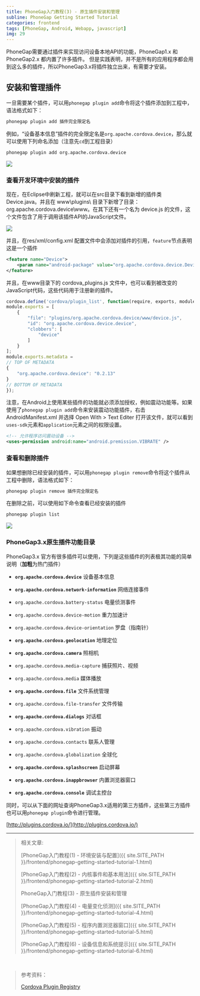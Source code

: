 ```yaml
---
title: PhoneGap入门教程(3) - 原生插件安装和管理
subline: PhoneGap Getting Started Tutorial
categories: frontend
tags: [PhoneGap, Android, Webapp, javascript]
img: 29
---
```


PhoneGap需要通过插件来实现访问设备本地API的功能，PhoneGap1.x 和 PhoneGap2.x 都内置了许多插件。 但是实践表明，并不是所有的应用程序都会用到这么多的插件，所以PhoneGap3.x将插件独立出来，有需要才安装。

## 安装和管理插件

一旦需要某个插件，可以用`phonegap plugin add`命令将这个插件添加到工程中，语法格式如下：

```html
phonegap plugin add 插件完全限定名
```

例如，“设备基本信息”插件的完全限定名是`org.apache.cordova.device`，那么就可以使用下列命名添加（注意先`cd`到工程目录）

```html
phonegap plugin add org.apache.cordova.device
```

![][img1]

### 查看开发环境中安装的插件

现在，在Eclipse中刷新工程，就可以在src目录下看到新增的插件类Device.java。并且在 www\plugins\ 目录下新增了目录：org.apache.cordova.device\www。在其下还有一个名为 device.js 的文件，这个文件包含了用于调用该插件API的JavaScript文件。

![][img2]

并且，在res/xml/config.xml 配置文件中会添加对插件的引用，`feature`节点表明这是一个插件

```xml
<feature name="Device">
    <param name="android-package" value="org.apache.cordova.device.Device" />
</feature>
```

并且，在www目录下的 cordova_plugins.js 文件中，也可以看到被改变的JavaScript代码，这些代码用于注册新的插件。

```js
cordova.define('cordova/plugin_list', function(require, exports, module) {
module.exports = [
    {
        "file": "plugins/org.apache.cordova.device/www/device.js",
        "id": "org.apache.cordova.device.device",
        "clobbers": [
            "device"
        ]
    }
];
module.exports.metadata =
// TOP OF METADATA
{
    "org.apache.cordova.device": "0.2.13"
}
// BOTTOM OF METADATA
});
```

注意，在Android上使用某些插件的功能就必须添加授权，例如震动功能等。如果使用了`phonegap plugin add`命令来安装震动功能插件，右击AndroidManifest.xml 并选择 Open With > Text Editer 打开该文件，就可以看到`uses-sdk`元素和`application`元素之间的权限设置。

```xml
<!-- 允许程序访问震动设备 -->
<uses-permission android:name="android.premission.VIBRATE" />
```

### 查看和删除插件

如果想删除已经安装的插件，可以用`phonegap plugin remove`命令将这个插件从工程中删除，语法格式如下：

```html
phonegap plugin remove 插件完全限定名
```

在删除之前，可以使用如下命令查看已经安装的插件

```html
phonegap plugin list
```

![][img3]

### PhoneGap3.x原生插件功能目录

PhoneGap3.x 官方有很多插件可以使用，下列是这些插件的列表极其功能的简单说明（**加粗**为热门插件）

- **`org.apache.cordova.device`**   设备基本信息
- **`org.apache.cordova.network-information`**   网络连接事件
- `org.apache.cordova.battery-status`   电量侦测事件
- `org.apache.cordova.device-motion`   重力加速计
- `org.apache.cordova.device-orientation`   罗盘（指南针）
- **`org.apache.cordova.geolocation`**   地理定位

- **`org.apache.cordova.camera`**   照相机
- `org.apache.cordova.media-capture`   捕获照片、视频
- `org.apache.cordova.media`   媒体播放
- **`org.apache.cordova.file`**   文件系统管理
- `org.apache.cordova.file-transfer`   文件传输
- **`org.apache.cordova.dialogs`**   对话框

- `org.apache.cordova.vibration`   振动
- `org.apache.cordova.contacts`   联系人管理
- `org.apache.cordova.globalization`   全球化
- **`org.apache.cordova.splashscreen`**   启动屏幕
- **`org.apache.cordova.inappbrowser`**   内置浏览器窗口
- **`org.apache.cordova.console`**   调试主控台

同时，可以从下面的网址查询PhoneGap3.x适用的第三方插件，这些第三方插件也可以用`phonegap plugin`命令进行管理。

[http://plugins.cordova.io/](http://plugins.cordova.io/)

----------

> 相关文章:
>
> [PhoneGap入门教程(1) - 环境安装与配置]({{ site.SITE_PATH }}/frontend/phonegap-getting-started-tutorial-1.html)
>
> [PhoneGap入门教程(2) - 内核事件和基本用法]({{ site.SITE_PATH }}/frontend/phonegap-getting-started-tutorial-2.html)
>
> PhoneGap入门教程(3) - 原生插件安装和管理
>
> [PhoneGap入门教程(4) - 电量变化侦测]({{ site.SITE_PATH }}/frontend/phonegap-getting-started-tutorial-4.html)
>
> [PhoneGap入门教程(5) - 程序内置浏览器窗口]({{ site.SITE_PATH }}/frontend/phonegap-getting-started-tutorial-5.html)
>
> [PhoneGap入门教程(6) - 设备信息和系统提示]({{ site.SITE_PATH }}/frontend/phonegap-getting-started-tutorial-6.html)

<br>

> 参考资料：
>
> [Cordova Plugin Registry](http://plugins.cordova.io/)

[img1]: https://st-qn.gittt.cn/2015/02/03/1.png
[img2]: https://st-qn.gittt.cn/2015/02/03/2.png
[img3]: https://st-qn.gittt.cn/2015/02/03/3.png
